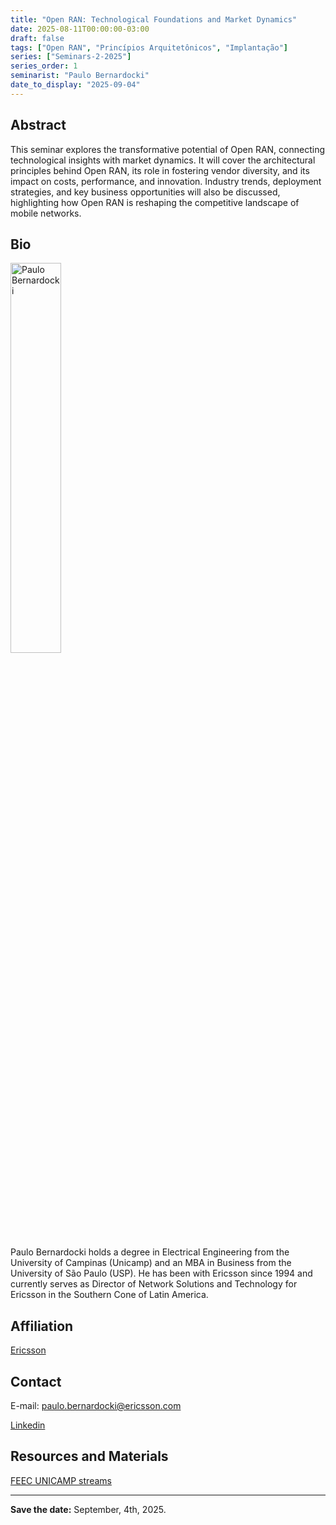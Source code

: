 ```yaml
---
title: "Open RAN: Technological Foundations and Market Dynamics"
date: 2025-08-11T00:00:00-03:00
draft: false
tags: ["Open RAN", "Princípios Arquitetônicos", "Implantação"]
series: ["Seminars-2-2025"]
series_order: 1
seminarist: "Paulo Bernardocki"
date_to_display: "2025-09-04"
---
```


## Abstract

This seminar explores the transformative potential of Open RAN, connecting technological insights with market dynamics. It will cover the architectural principles behind Open RAN, its role in fostering vendor diversity, and its impact on costs, performance, and innovation. Industry trends, deployment strategies, and key business opportunities will also be discussed, highlighting how Open RAN is reshaping the competitive landscape of mobile networks.

## Bio

<img alt="Paulo Bernardocki" src="/seminars/seminars-2-2025/1/paulo-bernardocki.png" style="width: 40%; height: 160x;">

Paulo Bernardocki holds a degree in Electrical Engineering from the University of Campinas (Unicamp) and an MBA in Business from the University of São Paulo (USP). He has been with Ericsson since 1994 and currently serves as Director of Network Solutions and Technology for Ericsson in the Southern Cone of Latin America.

## Affiliation
[Ericsson](https://www.ericsson.com/en)

## Contact
E-mail: paulo.bernardocki@ericsson.com

[Linkedin](https://www.linkedin.com/in/paulobernardocki/)



## Resources and Materials

[FEEC UNICAMP streams](https://www.youtube.com/@feec-unicamp/streams)


<!--<iframe width="560" height="315" src="https://www.youtube.com/embed/lMptr7rmdco" title="YouTube video player" frameborder="0" allow="accelerometer; autoplay; clipboard-write; encrypted-media; gyroscope; picture-in-picture; web-share" allowfullscreen></iframe>
-->

---

**Save the date:**  September, 4th, 2025.